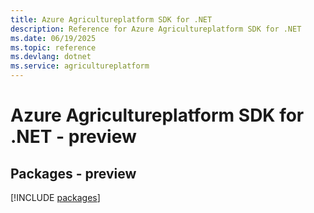 ```yaml
---
title: Azure Agricultureplatform SDK for .NET
description: Reference for Azure Agricultureplatform SDK for .NET
ms.date: 06/19/2025
ms.topic: reference
ms.devlang: dotnet
ms.service: agricultureplatform
---
```

# Azure Agricultureplatform SDK for .NET - preview
## Packages - preview
[!INCLUDE [packages](agricultureplatform-index.md)]